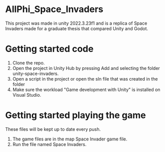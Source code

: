 # AllPhi_Space_Invaders
This project was made in unity 2022.3.23f1 and is a replica of Space Invaders made for a graduate thesis that compared Unity and Godot.
# Getting started code
1.  Clone the repo.
2.  Open the project in Unity Hub by pressing Add and selecting the folder unity-space-invaders.
3.  Open a script in the project or open the sln file that was created in the folder
4.  Make sure the workload "Game development with Unity" is installed on Visual Studio.
# Getting started playing the game
These files will be kept up to date every push.
1.  The game files are in the map Space Invader game file.
2.  Run the file named Space Invaders.
